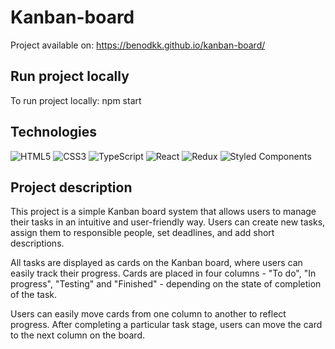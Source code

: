 # Kanban-board

Project available on: https://benodkk.github.io/kanban-board/

## Run project locally

To run project locally: npm start

## Technologies

![HTML5](https://img.shields.io/badge/html5-%23E34F26.svg?style=for-the-badge&logo=html5&logoColor=white)
![CSS3](https://img.shields.io/badge/css3-%231572B6.svg?style=for-the-badge&logo=css3&logoColor=white)
![TypeScript](https://img.shields.io/badge/typescript-%23323330.svg?style=for-the-badge&logo=typescript&logoColor=#0000CC)
![React](https://img.shields.io/badge/react-%2320232a.svg?style=for-the-badge&logo=react&logoColor=%2361DAFB)
![Redux](https://img.shields.io/badge/redux-%23593d88.svg?style=for-the-badge&logo=redux&logoColor=white)
![Styled Components](https://img.shields.io/badge/styled--components-DB7093?style=for-the-badge&logo=styled-components&logoColor=white)

## Project description

This project is a simple Kanban board system that allows users to manage their tasks in an intuitive and user-friendly way. Users can create new tasks, assign them to responsible people, set deadlines, and add short descriptions.

All tasks are displayed as cards on the Kanban board, where users can easily track their progress. Cards are placed in four columns - "To do", "In progress", "Testing" and "Finished" - depending on the state of completion of the task.

Users can easily move cards from one column to another to reflect progress. After completing a particular task stage, users can move the card to the next column on the board.
